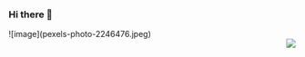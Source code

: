 ### Hi there 👋
<div align="left" >![image](pexels-photo-2246476.jpeg)</div>
<img align="right" src="https://github-readme-stats.vercel.app/api?username=except-xu&show_icons=true&icon_color=CE1D2D&text_color=718096&bg_color=ffffff&hide_title=true" />

<!--
**except-xu/except-xu** is a ✨ _special_ ✨ repository because its `README.md` (this file) appears on your GitHub profile.

Here are some ideas to get you started:

- 🔭 I’m currently working on ...
- 🌱 I’m currently learning ...
- 👯 I’m looking to collaborate on ...
- 🤔 I’m looking for help with ...
- 💬 Ask me about ...
- 📫 How to reach me: ...
- 😄 Pronouns: ...
- ⚡ Fun fact: ...
-->


